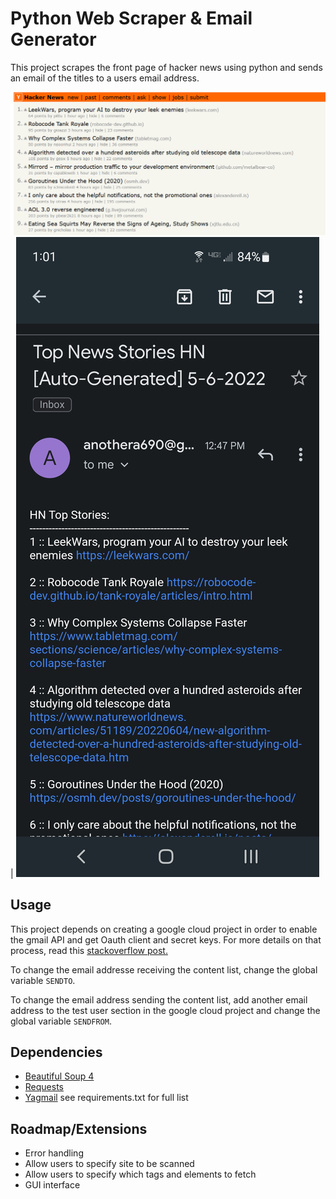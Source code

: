 # Python Web Scraper & Email Generator
 
This project scrapes the front page of hacker news using python and sends an email of the titles to a users email address.

![hacker news homepage](./img/hackernews.png) | ![email of links](./img/email.jpg)

## Usage
This project depends on creating a google cloud project in order to enable the gmail API and get Oauth client and secret keys. For more details on that process, read this [stackoverflow post.](https://stackoverflow.com/a/72346413/9991592)

To change the email addresse receiving the content list, change the global variable `SENDTO`.

To change the email address sending the content list, add another email address to the test user section in the google cloud project and change the global variable `SENDFROM`.

## Dependencies
- [Beautiful Soup 4](https://beautiful-soup-4.readthedocs.io/en/latest/)
- [Requests](https://requests.readthedocs.io/en/latest/)
- [Yagmail](https://yagmail.readthedocs.io/en/latest/)
see requirements.txt for full list

## Roadmap/Extensions
- Error handling
- Allow users to specify site to be scanned 
- Allow users to specify which tags and elements to fetch
- GUI interface